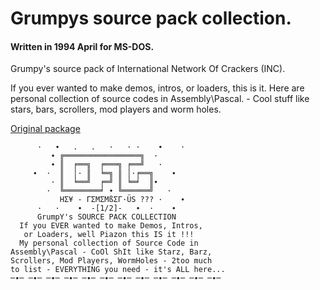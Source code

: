 # Grumpys source pack collection.

#### Written in 1994 April for MS-DOS.

Grumpy's source pack of International Network Of Crackers (INC).

If you ever wanted to make demos, intros, or loaders, this is it.
Here are personal collection of source codes in Assembly\Pascal. - Cool stuff like stars, bars, scrollers, mod players and worm holes.

[Original package](https://defacto2.net/f/a41896f)

```
      ·   ∙   .   .   ·   · ·    ∙    ·
         ∙ ╔═════════════════╗  ·
         ∙ ║  ╒══╗  ╒═══╗ ╒══╝   ·
     ∙  ·  ║  │· ║  ╘═╗ ║ │·╒══╗    ∙
         · ║  ╘══╝  ╒═╝ ║ ╘═╛  ║∙
        ·  ╚════════╛ ∙ ╚══════╝   ·
           HΣ¥ - ΓΣMΣMßΣΓ·ÜS ??? ·    ∙
      ·   ·    ∙  -[1/2]-   ∙  ·    ∙       
      GrumpY's SOURCE PACK COLLECTION
  If you EVER wanted to make Demos, Intros,
   or Loaders, well Piazon this IS it !!!
  My personal collection of Source Code in  
Assembly\Pascal - CoOl ShIt like Starz, Barz,
Scrollers, Mod Players, WormHoles - 2too much
to list - EVERYTHING you need - it's ALL here...             
─∙─ ─∙─ ─∙─ ─∙─ ─∙─ ─∙─ ─∙─ ─∙─ ─∙─ ─∙─ ─∙─ ─∙─
```
